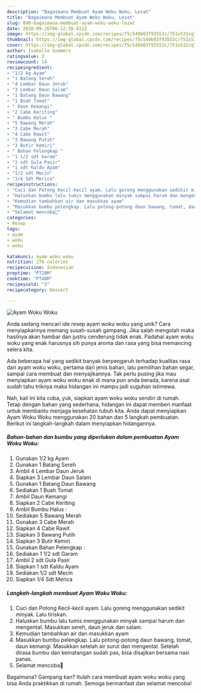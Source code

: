 ```yaml
---
description: "Bagaimana Membuat Ayam Woku Woku, Lezat"
title: "Bagaimana Membuat Ayam Woku Woku, Lezat"
slug: 890-bagaimana-membuat-ayam-woku-woku-lezat
date: 2020-09-26T06:12:38.611Z
image: https://img-global.cpcdn.com/recipes/f5c549b03f93553c/751x532cq70/ayam-woku-woku-foto-resep-utama.jpg
thumbnail: https://img-global.cpcdn.com/recipes/f5c549b03f93553c/751x532cq70/ayam-woku-woku-foto-resep-utama.jpg
cover: https://img-global.cpcdn.com/recipes/f5c549b03f93553c/751x532cq70/ayam-woku-woku-foto-resep-utama.jpg
author: Isabelle Summers
ratingvalue: 3
reviewcount: 14
recipeingredient:
- "1/2 kg Ayam"
- "1 Batang Sereh"
- "4 Lembar Daun Jeruk"
- "3 Lembar Daun Salam"
- "1 Batang Daun Bawang"
- "1 Buah Tomat"
- " Daun Kemangi"
- "2 Cabe Keriting"
- " Bumbu Halus "
- "5 Bawang Merah"
- "3 Cabe Merah"
- "4 Cabe Rawit"
- "3 Bawang Putih"
- "3 Butir Kemiri"
- " Bahan Pelengkap "
- "1 1/2 sdt Garam"
- "2 sdt Gula Pasir"
- "1 sdt Kaldu Ayam"
- "1/2 sdt Mecin"
- "1/4 Sdt Merica"
recipeinstructions:
- "Cuci dan Potong Kecil-kecil ayam. Lalu goreng menggunakan sedikit minyak. Lalu tiriskan."
- "Haluskan bumbu lalu tumis menggunakan minyak sampai harum dan mengental. Masukkan sereh, daun jeruk dan salam."
- "Kemudian tambahkan air dan masukkan ayam"
- "Masukkan bumbu pelengkap. Lalu potong-potong daun bawang, tomat, daun kemangi. Masukkan setelah air surut dan mengental. Setelah dirasa bumbu dan kematangan sudah pas, bisa disajikan bersama nasi panas."
- "Selamat mencoba🙏"
categories:
- Resep
tags:
- ayam
- woku
- woku

katakunci: ayam woku woku 
nutrition: 270 calories
recipecuisine: Indonesian
preptime: "PT28M"
cooktime: "PT48M"
recipeyield: "3"
recipecategory: Dessert

---
```



![Ayam Woku Woku](https://img-global.cpcdn.com/recipes/f5c549b03f93553c/751x532cq70/ayam-woku-woku-foto-resep-utama.jpg)

Anda sedang mencari ide resep ayam woku woku yang unik? Cara menyiapkannya memang susah-susah gampang. Jika salah mengolah maka hasilnya akan hambar dan justru cenderung tidak enak. Padahal ayam woku woku yang enak harusnya sih punya aroma dan rasa yang bisa memancing selera kita.

Ada beberapa hal yang sedikit banyak berpengaruh terhadap kualitas rasa dari ayam woku woku, pertama dari jenis bahan, lalu pemilihan bahan segar, sampai cara membuat dan menyajikannya. Tak perlu pusing jika mau menyiapkan ayam woku woku enak di mana pun anda berada, karena asal sudah tahu triknya maka hidangan ini mampu jadi suguhan istimewa.




Nah, kali ini kita coba, yuk, siapkan ayam woku woku sendiri di rumah. Tetap dengan bahan yang sederhana, hidangan ini dapat memberi manfaat untuk membantu menjaga kesehatan tubuh kita. Anda dapat menyiapkan Ayam Woku Woku menggunakan 20 bahan dan 5 langkah pembuatan. Berikut ini langkah-langkah dalam menyiapkan hidangannya.

<!--inarticleads1-->

##### Bahan-bahan dan bumbu yang diperlukan dalam pembuatan Ayam Woku Woku:

1. Gunakan 1/2 kg Ayam
1. Gunakan 1 Batang Sereh
1. Ambil 4 Lembar Daun Jeruk
1. Siapkan 3 Lembar Daun Salam
1. Gunakan 1 Batang Daun Bawang
1. Sediakan 1 Buah Tomat
1. Ambil  Daun Kemangi
1. Siapkan 2 Cabe Keriting
1. Ambil  Bumbu Halus :
1. Sediakan 5 Bawang Merah
1. Gunakan 3 Cabe Merah
1. Siapkan 4 Cabe Rawit
1. Siapkan 3 Bawang Putih
1. Siapkan 3 Butir Kemiri
1. Gunakan  Bahan Pelengkap :
1. Sediakan 1 1/2 sdt Garam
1. Ambil 2 sdt Gula Pasir
1. Siapkan 1 sdt Kaldu Ayam
1. Sediakan 1/2 sdt Mecin
1. Siapkan 1/4 Sdt Merica




<!--inarticleads2-->

##### Langkah-langkah membuat Ayam Woku Woku:

1. Cuci dan Potong Kecil-kecil ayam. Lalu goreng menggunakan sedikit minyak. Lalu tiriskan.
1. Haluskan bumbu lalu tumis menggunakan minyak sampai harum dan mengental. Masukkan sereh, daun jeruk dan salam.
1. Kemudian tambahkan air dan masukkan ayam
1. Masukkan bumbu pelengkap. Lalu potong-potong daun bawang, tomat, daun kemangi. Masukkan setelah air surut dan mengental. Setelah dirasa bumbu dan kematangan sudah pas, bisa disajikan bersama nasi panas.
1. Selamat mencoba🙏




Bagaimana? Gampang kan? Itulah cara membuat ayam woku woku yang bisa Anda praktikkan di rumah. Semoga bermanfaat dan selamat mencoba!
